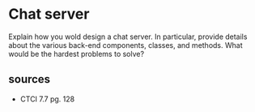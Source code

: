 # Chat server
Explain how you wold design a chat server. In particular, provide details about the various back-end components, classes, and methods. What would be the hardest problems to solve?

## sources
  - CTCI 7.7 pg. 128
